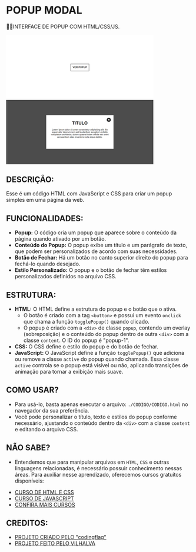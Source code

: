 # POPUP MODAL
👨‍🏫INTERFACE DE POPUP COM HTML/CSS/JS.

<img src="./IMAGENS/FOTO_1.png" align="center" width="400"> <br>
<img src="./IMAGENS/FOTO_2.png" align="center" width="400"> <br>

## DESCRIÇÃO:
Esse é um código HTML com JavaScript e CSS para criar um popup simples em uma página da web.

## FUNCIONALIDADES:
   - **Popup:** O código cria um popup que aparece sobre o conteúdo da página quando ativado por um botão.
   - **Conteúdo do Popup:** O popup exibe um título e um parágrafo de texto, que podem ser personalizados de acordo com suas necessidades.
   - **Botão de Fechar:** Há um botão no canto superior direito do popup para fechá-lo quando desejado.
   - **Estilo Personalizado:** O popup e o botão de fechar têm estilos personalizados definidos no arquivo CSS.

## ESTRUTURA:
   - **HTML:** O HTML define a estrutura do popup e o botão que o ativa.
     - O botão é criado com a tag `<button>` e possui um evento `onclick` que chama a função `togglePopup()` quando clicado.
     - O popup é criado com a `<div>` de classe `popup`, contendo um overlay (sobreposição) e o conteúdo do popup dentro de outra `<div>` com a classe `content`. O ID do popup é "popup-1".
   - **CSS:** O CSS define o estilo do popup e do botão de fechar.
   - **JavaScript:** O JavaScript define a função `togglePopup()` que adiciona ou remove a classe `active` do popup quando chamada. Essa classe `active` controla se o popup está visível ou não, aplicando transições de animação para tornar a exibição mais suave.

## COMO USAR?
   - Para usá-lo, basta apenas executar o arquivo: `./CODIGO/CODIGO.html` no navegador da sua preferência. 
   - Você pode personalizar o título, texto e estilos do popup conforme necessário, ajustando o conteúdo dentro da `<div>` com a classe `content` e editando o arquivo CSS.

## NÃO SABE?
- Entendemos que para manipular arquivos em `HTML`, `CSS` e outras linguagens relacionadas, é necessário possuir conhecimento nessas áreas. Para auxiliar nesse aprendizado, oferecemos cursos gratuitos disponíveis:
* [CURSO DE HTML E CSS](https://github.com/VILHALVA/CURSO-DE-HTML-E-CSS)
* [CURSO DE JAVASCRIPT](https://github.com/VILHALVA/CURSO-DE-JAVASCRIPT)
* [CONFIRA MAIS CURSOS](https://github.com/VILHALVA?tab=repositories&q=+topic:CURSO)

## CREDITOS:
- [PROJETO CRIADO PELO "codingflag"](https://codingflag.blogspot.com/2020/09/create-a-simple-popup-modal-using-html-css-and-javascript.html)
- [PROJETO FEITO PELO VILHALVA](https://github.com/VILHALVA)


